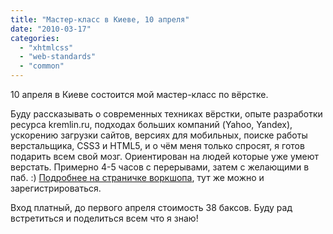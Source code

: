 ```yaml
---
title: "Мастер-класс в Киеве, 10 апреля"
date: "2010-03-17"
categories: 
  - "xhtmlcss"
  - "web-standards"
  - "common"
---
```


10 апреля в Киеве состоится мой мастер-класс по вёрстке.

Буду рассказывать о современных техниках вёрстки, опыте разработки ресурса kremlin.ru, подходах больших компаний (Yahoo, Yandex), ускорению загрузки сайтов, версиях для мобильных, поиске работы верстальщика, CSS3 и HTML5, и о чём меня только спросят, я готов подарить всем свой мозг. Ориентирован на людей которые уже умеют верстать. Примерно 4-5 часов с перерывами, затем с желающими в паб. :) [Подробнее на страничке воркшопа](http://www.smartme.com.ua/css-workshop/), тут же можно и зарегистрироваться.

Вход платный, до первого апреля стоимость 38 баксов. Буду рад встретиться и поделиться всем что я знаю!
